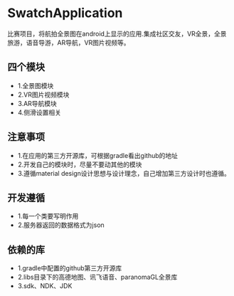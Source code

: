# SwatchApplication
比赛项目，将航拍全景图在android上显示的应用.集成社区交友，VR全景，全景旅游，语音导游，AR导航，VR图片视频等。			

## 四个模块		
- 1.全景图模块		
- 2.VR图片视频模块	
- 3.AR导航模块	
- 4.侧滑设置相关				         

## 注意事项	
- 1.在应用的第三方开源库，可根据gradle看出github的地址		
- 2.开发自己的模块时，尽量不要动其他的模块		
- 3.遵循material design设计思想与设计理念，自己增加第三方设计时也遵循。	

## 开发遵循
- 1.每一个类要写明作用	
- 2.服务器返回的数据格式为json

## 依赖的库
- 1.gradle中配置的github第三方开源库	
- 2.libs目录下的高德地图、讯飞语音、paranomaGL全景库		
- 3.sdk、NDK、JDK
